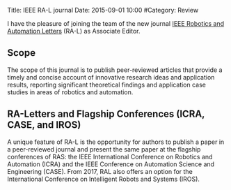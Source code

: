 Title: IEEE RA-L journal
Date: 2015-09-01 10:00
#Category: Review

I have the pleasure of joining the team of the new journal [IEEE Robotics and Automation Letters](http://www.ieee-ras.org/publications/ra-l) (RA-L)
as Associate Editor.

## Scope

The scope of this journal is to publish peer-reviewed articles that provide a timely and concise account of innovative research ideas and application results, reporting significant theoretical findings and application case studies in areas of robotics and automation.

## RA-Letters and Flagship Conferences (ICRA, CASE, and IROS)

A unique feature of RA-L is the opportunity for authors to publish a paper in a peer-reviewed journal and present the same paper at the flagship conferences of RAS: the IEEE International Conference on Robotics and Automation (ICRA) and the IEEE Conference on Automation Science and Engineering (CASE). From 2017, RAL also offers an option for the International Conference on Intelligent Robots and Systems (IROS).
